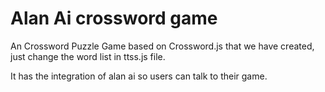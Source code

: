 # Alan Ai crossword game
An  Crossword Puzzle Game based on Crossword.js that we have created, just change the word list in ttss.js file.

It has the integration of alan ai so users can talk to their game. 
